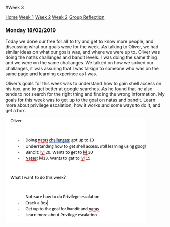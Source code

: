 #Week 3

[Home](./README.md)
[Week 1](./week1.md)
[Week 2](./week2.md)
[Week 2](./week3.md)
[Group Reflection](./group_reflection.md)


### Monday 18/02/2019

Today we done our free for all to try and get to know more people, and discussing what our goals were for the week. As talking to Oliver, we had similar ideas on what our goals was, and where we were up to. Oliver was doing the natas challanges and bandit levels. I was doing the same thing and we were on the same challanges. We talked on how we solved our challanges, it was assuring that I was talkign to someone who was on the same page and learning experince as I was. 

Oliver's goals for this week was to understand how to gain shell access on his box, and to get better at google searches. As he found that he also tends to not search for the right thing and finding the wrong information. My goals for this week was to get up to the goal on natas and bandit. Learn more about privilege escalation, how it works and some ways to do it, and get a box. 

![Picture](/images/sda.PNG)

